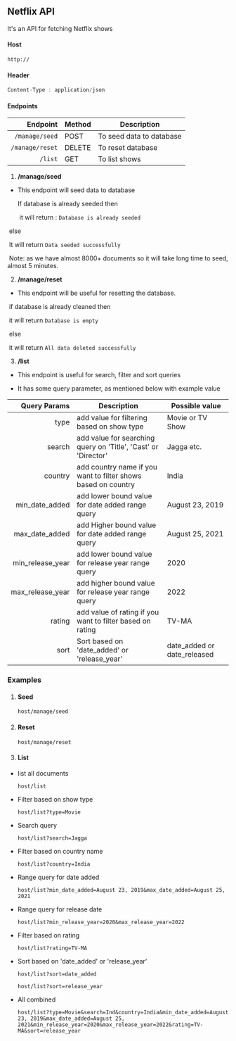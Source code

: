 ## Netflix API

It's an API for fetching Netflix shows

#### Host

```
http://
```



#### Header

```js
Content-Type : application/json
```



#### Endpoints

|            Endpoint | Method | Description              |
| ------------------: | ------ | ------------------------ |
|      `/manage/seed` | POST   | To seed data to database |
| ```/manage/reset``` | DELETE | To reset database        |
|             `/list` | GET    | To list shows            |

1. **/manage/seed**

* This endpoint will seed data to database

  If database is already seeded then

  ​	it will return : `Database is already seeded`

​		else

​			It will return `Data seeded successfully`

​	Note: as we have almost 8000+ documents so it will take long time to seed, almost 5 minutes.



2. **/manage/reset**

* This endpoint will be useful for resetting the database.

​	if database is already cleaned then

​		it will return `Database is empty`

​	else

​		it will return `All data deleted successfully`



3. **/list**

* This endpoint is useful for search, filter and sort queries

* It has some query parameter, as mentioned below with example value

|     Query Params | Description                                                  | Possible value              |
| ---------------: | ------------------------------------------------------------ | --------------------------- |
|             type | add value for filtering based on show type                   | Movie or TV Show            |
|           search | add value for searching query on 'Title', 'Cast' or 'Director' | Jagga etc.                  |
|          country | add country name if you want to filter shows based on country | India                       |
|   min_date_added | add lower bound value for date added range query             | August 23, 2019             |
|   max_date_added | add Higher bound value for date added range query            | August 25, 2021             |
| min_release_year | add lower bound value for release year range query           | 2020                        |
| max_release_year | add higher bound value for release year range query          | 2022                        |
|           rating | add value of rating if you want to filter based on rating    | TV-MA                       |
|             sort | Sort based on 'date_added' or 'release_year'                 | date_added or date_released |



### Examples

1. #### Seed

   ```
   host/manage/seed
   ```

2. #### Reset

   ```
   host/manage/reset
   ```

3. #### List

* list all documents

  ```
  host/list
  ```

* Filter based on show type

  ```
  host/list?type=Movie
  ```

* Search query

  ```
  host/list?search=Jagga
  ```

* Filter based on country name

  ```
  host/list?country=India
  ```

* Range query for date added

  ```
  host/list?min_date_added=August 23, 2019&max_date_added=August 25, 2021
  ```

* Range query for release date

  ```
  host/list?min_release_year=2020&max_release_year=2022
  ```

* Filter based on rating

  ```
  host/list?rating=TV-MA
  ```

* Sort based on 'date_added' or 'release_year'

  ```
  host/list?sort=date_added
  ```

  ```
  host/list?sort=release_year
  ```

* All combined

  ```
  host/list?type=Movie&search=Ind&country=India&min_date_added=August 23, 2019&max_date_added=August 25, 2021&min_release_year=2020&max_release_year=2022&rating=TV-MA&sort=release_year
  ```

  

